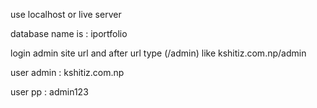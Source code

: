 use localhost or live server 

database name is : iportfolio

login admin site url and after url type (/admin) like kshitiz.com.np/admin 

user admin : kshitiz.com.np

user pp : admin123
